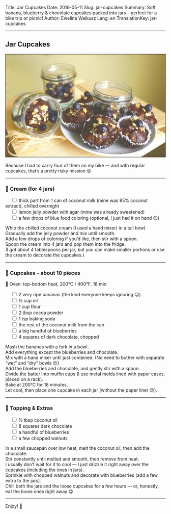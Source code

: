 Title: Jar Cupcakes
Date: 2019-05-11
Slug: jar-cupcakes
Summary: Soft banana, blueberry & chocolate cupcakes packed into jars – perfect for a bike trip or picnic!
Author: Ewelina Walkusz
Lang: en
TranslationKey: jar-cupcakes

---

## Jar Cupcakes

![def]

Because I had to carry four of them on my bike — and with regular cupcakes, that’s a pretty risky mission 😉  

---

### 🥥 Cream (for 4 jars)

&emsp; <input type="checkbox"> thick part from 1 can of coconut milk (mine was 85% coconut extract), chilled overnight </br>
&emsp; <input type="checkbox"> lemon jelly powder with agar (mine was already sweetened) </br>
&emsp; <input type="checkbox"> a few drops of blue food coloring (optional, I just had it on hand 😉) </br>

Whip the chilled coconut cream (I used a hand mixer) in a tall bowl.  
Gradually add the jelly powder and mix until smooth.  
Add a few drops of coloring if you’d like, then stir with a spoon.  
Spoon the cream into 4 jars and pop them into the fridge.  
(I got about 4 tablespoons per jar, but you can make smaller portions or use the cream to decorate the cupcakes.)

---

### 🍌 Cupcakes – about 10 pieces  

🔹 Oven: top-bottom heat, 200°C / 400°F, 18 min

&emsp; <input type="checkbox"> 2 very ripe bananas (the kind everyone keeps ignoring 😉) </br>
&emsp; <input type="checkbox"> ½ cup oil </br>
&emsp; <input type="checkbox"> 1 cup flour </br>
&emsp; <input type="checkbox"> 2 tbsp cocoa powder </br>
&emsp; <input type="checkbox"> 1 tsp baking soda </br>
&emsp; <input type="checkbox"> the rest of the coconut milk from the can </br>
&emsp; <input type="checkbox"> a big handful of blueberries </br>
&emsp; <input type="checkbox"> 4 squares of dark chocolate, chopped </br>

Mash the bananas with a fork in a bowl.  
Add everything except the blueberries and chocolate.  
Mix with a hand mixer until just combined. (No need to bother with separate “wet” and “dry” bowls 😉)  
Add the blueberries and chocolate, and gently stir with a spoon.  
Divide the batter into muffin cups (I use metal molds lined with paper cases, placed on a rack).  
Bake at 200°C for 18 minutes.  
Let cool, then place one cupcake in each jar (without the paper liner 😉).

---

### 🍫 Topping & Extras

&emsp; <input type="checkbox"> ½ tbsp coconut oil </br>
&emsp; <input type="checkbox"> 8 squares dark chocolate </br>
&emsp; <input type="checkbox"> a handful of blueberries </br>
&emsp; <input type="checkbox"> a few chopped walnuts </br>

In a small saucepan over low heat, melt the coconut oil, then add the chocolate.  
Stir constantly until melted and smooth, then remove from heat.  
I usually don’t wait for it to cool — I just drizzle it right away over the cupcakes (including the ones in jars).  
Sprinkle with chopped walnuts and decorate with blueberries (add a few extra to the jars).  
Chill both the jars and the loose cupcakes for a few hours — or, honestly, eat the loose ones right away 😋  

---

Enjoy! 💙

[def]: static/images/jar_cupcakes.jpg
